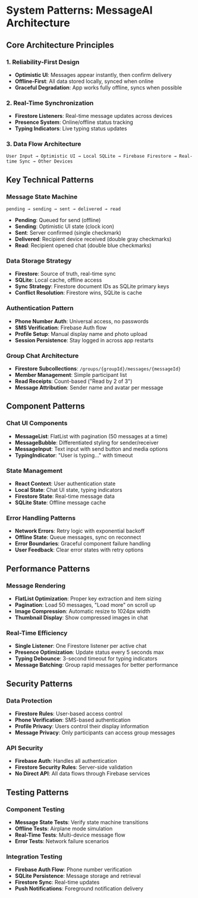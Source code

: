 # System Patterns: MessageAI Architecture

## Core Architecture Principles

### 1. Reliability-First Design
- **Optimistic UI**: Messages appear instantly, then confirm delivery
- **Offline-First**: All data stored locally, synced when online
- **Graceful Degradation**: App works fully offline, syncs when possible

### 2. Real-Time Synchronization
- **Firestore Listeners**: Real-time message updates across devices
- **Presence System**: Online/offline status tracking
- **Typing Indicators**: Live typing status updates

### 3. Data Flow Architecture
```
User Input → Optimistic UI → Local SQLite → Firebase Firestore → Real-time Sync → Other Devices
```

## Key Technical Patterns

### Message State Machine
```
pending → sending → sent → delivered → read
```
- **Pending**: Queued for send (offline)
- **Sending**: Optimistic UI state (clock icon)
- **Sent**: Server confirmed (single checkmark)
- **Delivered**: Recipient device received (double gray checkmarks)
- **Read**: Recipient opened chat (double blue checkmarks)

### Data Storage Strategy
- **Firestore**: Source of truth, real-time sync
- **SQLite**: Local cache, offline access
- **Sync Strategy**: Firestore document IDs as SQLite primary keys
- **Conflict Resolution**: Firestore wins, SQLite is cache

### Authentication Pattern
- **Phone Number Auth**: Universal access, no passwords
- **SMS Verification**: Firebase Auth flow
- **Profile Setup**: Manual display name and photo upload
- **Session Persistence**: Stay logged in across app restarts

### Group Chat Architecture
- **Firestore Subcollections**: `/groups/{groupId}/messages/{messageId}`
- **Member Management**: Simple participant list
- **Read Receipts**: Count-based ("Read by 2 of 3")
- **Message Attribution**: Sender name and avatar per message

## Component Patterns

### Chat UI Components
- **MessageList**: FlatList with pagination (50 messages at a time)
- **MessageBubble**: Differentiated styling for sender/receiver
- **MessageInput**: Text input with send button and media options
- **TypingIndicator**: "User is typing..." with timeout

### State Management
- **React Context**: User authentication state
- **Local State**: Chat UI state, typing indicators
- **Firestore State**: Real-time message data
- **SQLite State**: Offline message cache

### Error Handling Patterns
- **Network Errors**: Retry logic with exponential backoff
- **Offline State**: Queue messages, sync on reconnect
- **Error Boundaries**: Graceful component failure handling
- **User Feedback**: Clear error states with retry options

## Performance Patterns

### Message Rendering
- **FlatList Optimization**: Proper key extraction and item sizing
- **Pagination**: Load 50 messages, "Load more" on scroll up
- **Image Compression**: Automatic resize to 1024px width
- **Thumbnail Display**: Show compressed images in chat

### Real-Time Efficiency
- **Single Listener**: One Firestore listener per active chat
- **Presence Optimization**: Update status every 5 seconds max
- **Typing Debounce**: 3-second timeout for typing indicators
- **Message Batching**: Group rapid messages for better performance

## Security Patterns

### Data Protection
- **Firestore Rules**: User-based access control
- **Phone Verification**: SMS-based authentication
- **Profile Privacy**: Users control their display information
- **Message Privacy**: Only participants can access group messages

### API Security
- **Firebase Auth**: Handles all authentication
- **Firestore Security Rules**: Server-side validation
- **No Direct API**: All data flows through Firebase services

## Testing Patterns

### Component Testing
- **Message State Tests**: Verify state machine transitions
- **Offline Tests**: Airplane mode simulation
- **Real-Time Tests**: Multi-device message flow
- **Error Tests**: Network failure scenarios

### Integration Testing
- **Firebase Auth Flow**: Phone number verification
- **SQLite Persistence**: Message storage and retrieval
- **Firestore Sync**: Real-time updates
- **Push Notifications**: Foreground notification delivery
